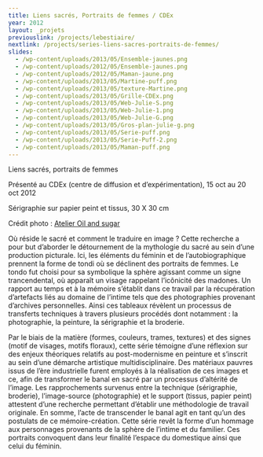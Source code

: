 ```yaml
---
title: Liens sacrés, Portraits de femmes / CDEx
year: 2012
layout: _projets
previouslink: /projects/lebestiaire/
nextlink: /projects/series-liens-sacres-portraits-de-femmes/
slides:
  - /wp-content/uploads/2013/05/Ensemble-jaunes.png
  - /wp-content/uploads/2012/05/Ensemble-jaunes.png
  - /wp-content/uploads/2012/05/Maman-jaune.png
  - /wp-content/uploads/2013/05/Martine-puff.png
  - /wp-content/uploads/2013/05/texture-Martine.png
  - /wp-content/uploads/2013/05/Grille-CDEx.png
  - /wp-content/uploads/2013/05/Web-Julie-S.png
  - /wp-content/uploads/2013/05/Web-Julie-1.png
  - /wp-content/uploads/2013/05/Web-Julie-G.png
  - /wp-content/uploads/2013/05/Gros-plan-julie-g.png
  - /wp-content/uploads/2013/05/Serie-puff.png
  - /wp-content/uploads/2013/05/Serie-Puff-2.png
  - /wp-content/uploads/2013/05/Maman-puff.png
---
```

<p>Liens sacrés, portraits de femmes</p>
<p>Présenté au CDEx (centre de diffusion et d&rsquo;expérimentation), 15 oct au 20 oct 2012</p>
<p>Sérigraphie sur papier peint et tissus, 30 X 30 cm</p>
<p>Crédit photo : <a href="http://oilandsugar.com">Atelier Oil and sugar</a></p>
<div class="one_half">
<p>Où réside le sacré et comment le traduire en image ? Cette recherche a pour but d&rsquo;aborder le détournement de la mythologie du sacré au sein d&rsquo;une production picturale. Ici, les éléments du féminin et de l&rsquo;autobiographique prennent la forme de tondi où se déclinent des portraits de femmes. Le tondo fut choisi pour sa symbolique la sphère agissant comme un signe trancendental, où apparaît un visage rappelant l&rsquo;icônicité des madones. Un rapport au temps et à la mémoire s&rsquo;établit dans ce travail par la récupération d&rsquo;artefacts liés au domaine de l&rsquo;intime tels que des photographies provenant d&rsquo;archives personnelles. Ainsi ces tableaux révèlent un processus de transferts techniques à travers plusieurs procédés dont notamment : la photographie, la peinture, la sérigraphie et la broderie.</p>
</div><div class="one_half last">
<p>Par le biais de la matière (formes, couleurs, trames, textures) et des signes (motif de visages, motifs floraux), cette série témoigne d&rsquo;une réflexion sur des enjeux théoriques relatifs au post-modernisme en peinture et s&rsquo;inscrit au sein d&rsquo;une démarche artistique multidisciplinaire. Des matériaux pauvres issus de l&rsquo;ère industrielle furent employés à la réalisation de ces images et ce, afin de transformer le banal en sacré par un processus d&rsquo;altérité de l&rsquo;image. Les rapprochements survenus entre la technique (sérigraphie, broderie), l&rsquo;image-source (photographie) et le support (tissus, papier peint) attestent d&rsquo;une recherche permettant d&rsquo;établir une méthodologie de travail originale. En somme, l&rsquo;acte de transcender le banal agit en tant qu&rsquo;un des postulats de ce mémoire-création. Cette série revêt la forme d&rsquo;un hommage aux personnages provenants de la sphère de l&rsquo;intime et du familier. Ces portraits convoquent dans leur finalité l&rsquo;espace du domestique ainsi que celui du féminin.</p>
</div>
